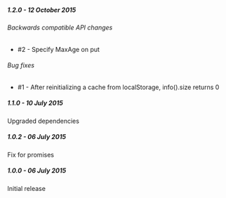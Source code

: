 ##### 1.2.0 - 12 October 2015

###### Backwards compatible API changes
- #2 - Specify MaxAge on put

###### Bug fixes
- #1 - After reinitializing a cache from localStorage, info().size returns 0

##### 1.1.0 - 10 July 2015

Upgraded dependencies

##### 1.0.2 - 06 July 2015

Fix for promises

##### 1.0.0 - 06 July 2015

Initial release
